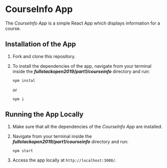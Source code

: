 # CourseInfo App

The *CourseInfo App* is a simple React App which displays information for a course.

## Installation of the App

1. Fork and clone this repository.

2. To install the dependencies of the app,  navigate from your terminal inside the ***fullstackopen2019/part1/courseinfo*** directory and run:

    ```
    npm instal
    ````

    or

    ```
    npm i
    ````

## Running the App Locally

1. Make sure that all the dependencies of the *CourseInfo App* are installed.

2. Navigate from your terminal inside the ***fullstackopen2019/part1/courseinfo*** directory and run:

    ```
    npm start
    ````

3. Access the app locally at ```http://localhost:3000/```.
